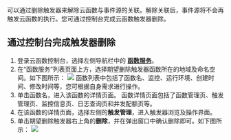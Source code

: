 可以通过删除触发器来解除云函数与事件源的关联。解除关联后，事件源将不会再触发云函数的执行。您可通过控制台完成云函数触发器删除。

## 通过控制台完成触发器删除
1. 登录云函数控制台，选择左侧导航栏中的 **[函数服务](https://console.cloud.tencent.com/scf/list)**。
2. 在“函数服务”列表页面上方，选择期望删除触发器函数所在的地域及命名空间。如下图所示：
![](https://main.qcloudimg.com/raw/aeef1c42b4a345ae2ac490ad205b2648.png)
函数列表中包括了函数名、监控、运行环境、创建时间、修改时间等，您可根据自身需求进行操作。
3. 单击函数名，进入该函数的详情页面。
函数详情页面包括了函数管理页、触发管理页、监控信息页、日志查询页和并发配额页等。
4. 在该函数的详情页面，选择左侧的**触发管理**，进入触发器浏览及操作界面。
5. 单击期望删除触发器右上角的**删除**，并在弹出窗口中确认删除即可。如下图所示：
![](https://main.qcloudimg.com/raw/ed33ee2b57ec0b88ab6ee6653762db24.png)








